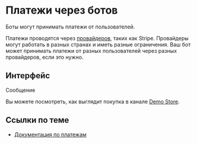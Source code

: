 # Платежи через ботов

Боты могут принимать платежи от пользователей.

Платежи проводятся через [провайдеров](https://core.telegram.org/bots/payments#supported-payment-providers), таких как
Stripe. Провайдеры могут работать в разных странах и иметь разные ограничения. Ваш бот может принимать платежи 
от разных пользователей через разных провайдеров, если это нужно.

## Интерфейс

Сообщение 

Вы можете посмотреть, как выглядит покупка в канале [Demo Store](https://t.me/TestStore).

## Ссылки по теме

- [Документация по платежам](https://core.telegram.org/bots/payments)
